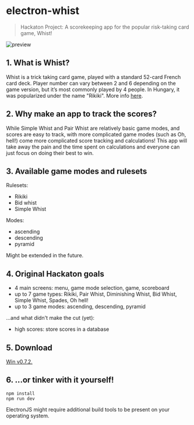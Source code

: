 # electron-whist

> Hackaton Project: A scorekeeping app for the popular risk-taking card game, Whist!

![preview](https://github.com/oliviaisarobot/electron-whist/raw/master/download/preview.png)

## 1. What is Whist?

Whist is a trick taking card game, played with a standard 52-card French card deck. Player number can vary between 2 and 6 depending on the game version, but it’s most commonly played by 4 people. In Hungary, it was popularized under the name "Rikiki". More info [here](https://en.wikipedia.org/wiki/Whist).

## 2. Why make an app to track the scores?

While Simple Whist and Pair Whist are relatively basic game modes, and scores are easy to track, with more complicated game modes (such as Oh, hell!) come more complicated score tracking and calculations! This app will take away the pain and the time spent on calculations and everyone can just focus on doing their best to win.

## 3. Available game modes and rulesets

Rulesets:

* Rikiki
* Bid whist
* Simple Whist

Modes:

* ascending
* descending
* pyramid

Might be extended in the future.

## 4. Original Hackaton goals

* 4 main screens: menu, game mode selection, game, scoreboard
* up to 7 game types: Rikiki, Pair Whist, Diminishing Whist, Bid Whist, Simple Whist, Spades, Oh hell!
* up to 3 game modes: ascending, descending, pyramid

...and what didn't make the cut (yet):
* high scores: store scores in a database

## 5. Download

[Win v0.7.2.](https://github.com/oliviaisarobot/electron-whist/raw/master/download/Electron-Whist-Setup-0.7.2.7z)

## 6. ...or tinker with it yourself!

```
npm install
npm run dev
```

ElectronJS might require additional build tools to be present on your operating system.
